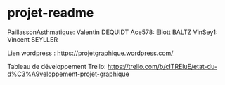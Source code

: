 # projet-readme

PaillassonAsthmatique: Valentin DEQUIDT
Ace578: Eliott BALTZ
VinSey1: Vincent SEYLLER

Lien wordpress : https://projetgraphique.wordpress.com/

Tableau de développement Trello: https://trello.com/b/cITREluE/etat-du-d%C3%A9veloppement-projet-graphique
